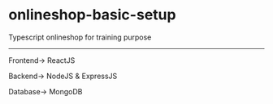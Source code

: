 # onlineshop-basic-setup
Typescript onlineshop for training purpose

___________________________

Frontend-> ReactJS

Backend-> NodeJS & ExpressJS

Database-> MongoDB

